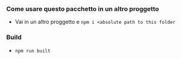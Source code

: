 ### Come usare questo pacchetto in un altro proggetto
* Vai in un altro proggetto e `npm i <absolute path to this folder`

### Build
* `npm run built`